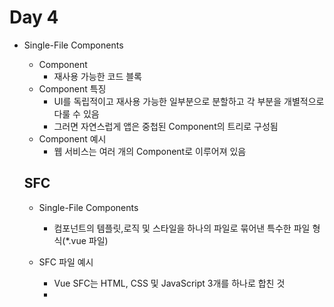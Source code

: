 # Day 4

- Single-File Components
    - Component
        - 재사용 가능한 코드 블록
    - Component 특징
        - UI를 독립적이고 재사용 가능한 일부분으로 분할하고 각 부분을 개별적으로 다룰 수 있음
        - 그러면 자연스럽게 앱은 중첩된 Component의 트리로 구성됨
    - Component 예시
        - 웹 서비스는 여러 개의 Component로 이루어져 있음
    
    ## SFC
    
    - Single-File Components
        - 컴포넌트의 템플릿,로직 및 스타일을 하나의 파일로 묶어낸 특수한 파일 형식(*.vue 파일)
    - SFC 파일 예시
        - Vue SFC는 HTML, CSS 및 JavaScript 3개를 하나로 합친 것
        - <template>, <script> 및 <style>블록은 하나의 파일에서 컴포넌트의 뷰, 로직 및 스타일을 캡슐화하고 배치
            
    - SFC 문법 개요
        - 각 *.vue 파일은 세 가지 유형의 최상위 언어 블록 <template>,<script>,<style>으로 구성됨
        - 언어 블록의 작성 순서는 상관 없으나 일반적으로 template → script → style 순서로 작성
            
    - 언어 블록 - <template>
        - 각 *.vue 파일은 최상위 <template> 블록을 하나만 포함할 수 있음
            
    - 언어 블록 - <script setup>
        - 각 *.vue 파일은 하나의 <script setup> 블록만 포함할 수 있음 (일반 <script> 제외)
        - 컴포넌트의 setup() 함수로 사용되며 컴포넌트의 각 인스턴스에 대해 실행
            
    - 언어 블록 - <style scope>
        - *.vue 파일에는 여러 <style> 태그가 포함될 수 있음
        - scoped가 지정되면 CSS는 현재 컴포넌트에만 적용
            
- SFC build tool
    - Vite
        - 프론트 엔드 개발 도구
            
            ⇒ 빠른 개발 환경을 위한 빌드 도구와 개발 서버를 제공
            
- NPM
    - Node Package Manager
        - Node.js의 기본 패키지 관리자
            
    - Node.js의 영향
        - 기존에 브라우저 안에서만 동작할 수 있었던 JavaScript를 브라우저가 아닌 서버 측에서도 실행할 수 있게 함
            
            ⇒ 프론트엔드와 백엔드에서 동일한 언어로 개발할 수 있게 됨
            
        - NPM을 활용해 수 많은 오픈 소스 패키지와 라이브러리를 제공하여 개발자들이 손쉽게 코드를 공유하고 재사용할 수 있게 함
- 모듈과 번들러
    - Module
        - 프로그램을 구성하는 독립적인 코드 블록 (*.js 파일)
        - 개발하는 애플리케이션의 크기가 커지고 복잡해지면서 파일 하나에 모든 기능을 담기가 어려워 짐
        - 따라서 자연스럽게 파일을 여러 개로 분리하여 관리를 하게 되었고, 이때 분리된 파일 각각이 모듈 즉, js 파일 하나가 하나의 모듈
        - 모듈의 수가 많아지고 라이브러리 혹은 모듈 간의 의존성(연결성)이 깊어지면서 특정한 곳에서 발생한 문제가 어떤 모듈 간의 문제인지 파악하기 어려워 짐
        - 복잡하고 깊은 모듈의 의존성 문제를 해결하기 위한 도구가 필요
            
            ⇒ Bundler
            
    - node_modules의 의존성 깊이
        
        
    - Bundler
        - 여러 모듈과 파일을 하나(혹은 여러 개)의 번들로 묶어 최적화하여 애플리케이션에서 사용할 수 있게 만들어주는 도구
    - Bundler의 역할
        - 의존성 관리, 코드 최적화, 리소스 관리 등
        - Bundler가 하는 작업 Bundling이라 함
        - Vite는 Rollup이라는 Bundler를 사용하며 개발자가 별도로 기타 환경설정에 신경 쓰지 않도록 모두 설정해두고 있음
- Vue Component
    
    ## Component 활용
    
    - 컴포넌트 사용 2단계
        1. 컴포넌트 파일 생성
        2. 컴포넌트 등록(import)
    - 사전 준비
        1. 초기에 생성된 모든 컴포넌트 삭제 (App.vue 제외)
        2. App.vue 코드 초기화
            
        - MyComponent.vue생성
            
        - App 컴포넌트에 MyComponent를 등록 - 1
        - App 컴포넌트에 MyComponent를 등록 - 2
            - App(부모) - Mycomponent(자식) 관계 형성
            - @ - ‘src/’경로를 뜻하는 약어
                
                
        - 결과 확인
            
            
        - MyComponentItem 컴포넌트 등록 후 활용 - 1
            - MyComponentItem은 MyComponent의 자식 컴포넌트
                
        - MyComponentItem 컴포넌트 등록 후 활용 - 2
            - 컴포넌트의 재사용성 확인
                
- Virtual DOM
    - Virtual DOM
        - 가상의 DOM을 메모리에 저장하고 실제 DOM과 동기화하는 프로그래밍 개념
        - 실제 DOM과의 변경 사항 비교를 통해 변경된 부분만 실제 DOM에 적용하는 방식
        - 웹 애플리케이션의 성능을 향상시키기 위한 Vue의 내부 렌더링 기술
            
    - 내부 렌더링 과정
        
    - Virtual DOM 패턴의 장점
        - 효율성
            - 실제 DOM 조작을 최소화하고, 변경된 부분만 업데이트하여 성능을 향상
        - 반응성
            - 데이터의 변경을 감지하고, Virtual DOM을 효율적으로 갱신하여 UI를 자동으로 업데이트
        - 추상화
            - 개발자는 실제 DOM 조작을 Vue에게 맡기고 컴포넌트와 템플릿을 활용하는 추상화된 프로그래밍 방식으로 원하는 UI 구조를 구성하고 관리할 수 있음
    - Virtual DOM 주의사항
        - 실제 DOM에 직접 접근하지 말 것
            - JavaScript에서 사용하는 DOM 접근 관련 메서드 사용 금지
            - querySelector, createElement, addEventListener 등
        
        ⇒ Vue의 ref와 Lifecycle Hooks 함수를 사용해 간접적으로 접근하여 조작할 
        
    - 직접 DOM 엘리먼트에 접근해야 하는 경우
        - ref 속성을 사용하여 특정 DOM 엘리먼트에 직접적인 참조를 얻을 수 있음
            
- Composition API & Option API
    - 2가지 API 스타일
        - Composition API
            - import해서 가져온 API 함수들을 사용하여 컴포넌트의 로직을 정의
            - Vue3 에서의 권장 방식
                
        - Option API
            - data, methods 및 mounted 같은 객체를 사용하여 컴포넌트의 로직을 정의
            - Vue2에서의 작성 방식
                
        
- 참고
    - 모든 컴포넌트에는 최상단 HTML 요소가 작성되는 것이 권장
        - 가독성, 스타일링, 명확한 컴포넌트 구조를 위해 각 컴포넌트에는 최상단 HTML 요소를 작성해야 함(Single Root Element)
            
    - “관심사항의 분리가 파일 유형의 분리와 동일한 것이 아니다”
        - HTML/CSS/JS를 한 파일에 혼합하는 게 괜찮을까?
        - 프론트-엔드 앱의 사용 목적이 점점 더 복잡해짐에 따라, 단순 파일 유형으로만 분리하게 될 경우 프로젝트의 목표를 달성 하는데 도움이 되지 않게 됨
            